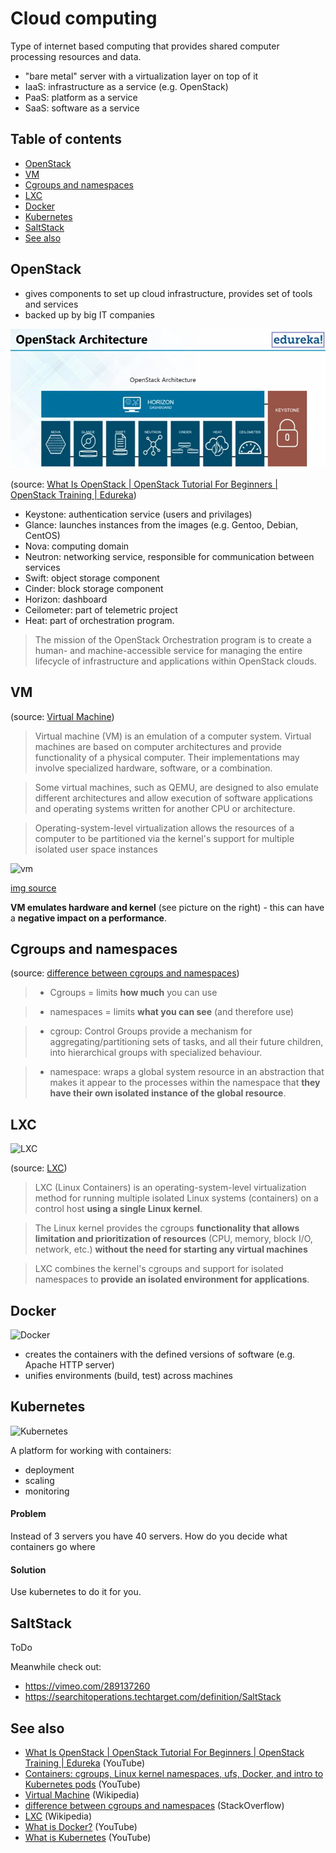 # Cloud computing
Type of internet based computing that provides shared computer processing resources and data.

- "bare metal" server with a virtualization layer on top of it
- IaaS: infrastructure as a service (e.g. OpenStack)
- PaaS: platform as a service
- SaaS: software as a service

## Table of contents
* [OpenStack](#openstack)
* [VM](#vm)
* [Cgroups and namespaces](#cgroups-ang-namespaces)
* [LXC](#lxc)
* [Docker](#docker)
* [Kubernetes](#kubernetes)
* [SaltStack](#saltstack)
* [See also](#see-also)

## OpenStack
- gives components to set up cloud infrastructure, provides set of tools and services
- backed up by big IT companies

![OpenStack architecture](img/open-stack-architecture.png)

(source: [What Is OpenStack | OpenStack Tutorial For Beginners | OpenStack Training | Edureka])

- Keystone: authentication service (users and privilages)
- Glance: launches instances from the images (e.g. Gentoo, Debian, CentOS)
- Nova: computing domain
- Neutron: networking service, responsible for communication between services
- Swift: object storage component
- Cinder: block storage component
- Horizon: dashboard
- Ceilometer: part of telemetric project
- Heat: part of orchestration program.
>The mission of the OpenStack Orchestration program is to create a human- and machine-accessible service for managing the entire lifecycle of infrastructure and applications within OpenStack clouds.

## VM
(source: [Virtual Machine])
>Virtual machine (VM) is an emulation of a computer system. Virtual machines are based on computer architectures and provide functionality of a physical computer. Their implementations may involve specialized hardware, software, or a combination.

>Some virtual machines, such as QEMU, are designed to also emulate different architectures and allow execution of software applications and operating systems written for another CPU or architecture.

>Operating-system-level virtualization allows the resources of a computer to be partitioned via the kernel's support for multiple isolated user space instances

![vm](https://www.veeam.com/blog/wp-content/uploads/2015/10/2015-Q4-Physical-Servers-vs-VMs.png)

[img source](https://www.veeam.com/blog/why-virtual-machine-backups-different.html)

__VM emulates hardware and kernel__ (see picture on the right) - this can have a __negative impact on a performance__.

## Cgroups and namespaces
(source: [difference between cgroups and namespaces])

>- Cgroups = limits __how much__ you can use

>- namespaces = limits __what you can see__ (and therefore use)

>- cgroup: Control Groups provide a mechanism for aggregating/partitioning sets of tasks, and all their future children, into hierarchical groups with specialized behaviour.

>- namespace: wraps a global system resource in an abstraction that makes it appear to the processes within the namespace that __they have their own isolated instance of the global resource__.

## LXC
![LXC](https://upload.wikimedia.org/wikipedia/commons/4/40/Linux_Containers_logo.png)

(source: [LXC])

>LXC (Linux Containers) is an operating-system-level virtualization method for running multiple isolated Linux systems (containers) on a control host __using a single Linux kernel__.

>The Linux kernel provides the cgroups __functionality that allows limitation and prioritization of resources__ (CPU, memory, block I/O, network, etc.) __without the need for starting any virtual machines__

>LXC combines the kernel's cgroups and support for isolated namespaces to __provide an isolated environment for applications__.

## Docker
![Docker](https://www.docker.com/sites/default/files/social/docker_facebook_share.png)

- creates the containers with the defined versions of software (e.g. Apache HTTP server)
- unifies environments (build, test) across machines

## Kubernetes
![Kubernetes](https://www.agconnect.nl/sites/ag/files/styles/article_main_image/public/KubernetesLogo.jpg?itok=G5-y6hDn)

A platform for working with containers:
- deployment
- scaling
- monitoring

#### Problem
Instead of 3 servers you have 40 servers. How do you decide what containers go where

#### Solution
Use kubernetes to do it for you.

## SaltStack
ToDo

Meanwhile check out:
- https://vimeo.com/289137260
- https://searchitoperations.techtarget.com/definition/SaltStack

## See also
- [What Is OpenStack | OpenStack Tutorial For Beginners | OpenStack Training | Edureka] (YouTube)
- [Containers: cgroups, Linux kernel namespaces, ufs, Docker, and intro to Kubernetes pods] (YouTube)
- [Virtual Machine] (Wikipedia)
- [difference between cgroups and namespaces] (StackOverflow)
- [LXC] (Wikipedia)
- [What is Docker?] (YouTube)
- [What is Kubernetes] (YouTube)

[What Is OpenStack | OpenStack Tutorial For Beginners | OpenStack Training | Edureka]: https://www.youtube.com/watch?v=Kfj5XiNdJN0
[difference between cgroups and namespaces]: https://stackoverflow.com/a/34825184
[Virtual Machine]: https://en.wikipedia.org/wiki/Virtual_machine
[Containers: cgroups, Linux kernel namespaces, ufs, Docker, and intro to Kubernetes pods]: https://www.youtube.com/watch?v=el7768BNUPw
[LXC]: https://en.wikipedia.org/wiki/LXC
[What is Docker?]: https://www.youtube.com/watch?v=RyxXe5mbzlU
[What is Kubernetes]: https://www.youtube.com/watch?v=R-3dfURb2hA

